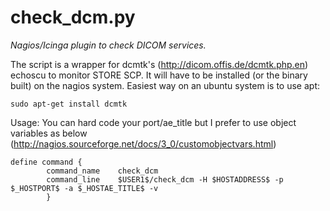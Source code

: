 check_dcm.py
============
_Nagios/Icinga plugin to check DICOM services._

The script is a wrapper for dcmtk's (http://dicom.offis.de/dcmtk.php.en) echoscu
to monitor STORE SCP.  It will have to be installed (or the binary built) on the
nagios system. Easiest way on an ubuntu system is to use apt:

```sudo apt-get install dcmtk```

Usage:
You can hard code your port/ae_title but I prefer to use object variables as below
(http://nagios.sourceforge.net/docs/3_0/customobjectvars.html)

```
define command {
        command_name    check_dcm
        command_line    $USER1$/check_dcm -H $HOSTADDRESS$ -p $_HOSTPORT$ -a $_HOSTAE_TITLE$ -v
        }  
```